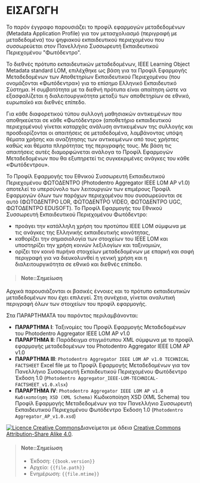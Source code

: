 # ΕΙΣΑΓΩΓΗ

Το παρόν έγγραφο παρουσιάζει το προφίλ εφαρμογών μεταδεδομένων (Metadata Application Profile) για τον μετασχολιασμό (περιγραφή με μεταδεδομένα) του ψηφιακού εκπαιδευτικού περιεχομένου που συσσωρεύεται στον Πανελλήνιο Συσσωρευτή Εκπαιδευτικού Περιεχομένου "Φωτόδεντρο".

Το διεθνές πρότυπο εκπαιδευτικών μεταδεδομένων, IEEE Learning Object Metadata standard LOM, επιλέχθηκε ως βάση για τα Προφίλ Εφαρμογής Μεταδεδομένων των Αποθετηρίων Εκπαιδευτικού Περιεχομένου (που ονομάζονται «Φωτόδεντρα») για το επίσημο Ελληνικό Εκπαιδευτικό Σύστημα.  Η συμβατότητα με τα διεθνή πρότυπα είναι απαίτηση ώστε να εξασφαλίζεται η  διαλειτουργικότητα μεταξύ των αποθετηρίων σε εθνικό, ευρωπαϊκό και διεθνές επίπεδο.

Για κάθε διαφορετικού τύπου συλλογή μαθησιακών αντικειμένων που αποθηκεύεται σε κάθε «Φωτόδεντρο» (αποθετήριο εκπαιδευτικού περιεχομένου) γίνεται καταρχάς ανάλυση αντικειμένων της συλλογής και προσδιορίζονται οι απαιτήσεις σε μεταδεδομένα, λαμβάνοντας υπόψη θέματα χρήσης και αναζήτησης των αντικειμένων από τους χρήστες καθώς και θέματα πληρότητας της περιγραφής τους. Με βάση τις απαιτήσεις αυτές διαμορφώνεται ανάλογα το Προφίλ Εφαρμογών Μεταδεδομένων που θα εξυπηρετεί τις συγκεκριμένες ανάγκες του κάθε «Φωτόδεντρου».

Το Προφίλ Εφαρμογής του Εθνικού Συσσωρευτή Εκπαιδευτικού Περιεχομένου ΦΩΤΟΔΕΝΤΡΟ (Photodentro Aggregator IEEE LOM AP v1.0) αποτελεί το υπερσύνολο των λειτουργιών των επιμέρους Προφίλ Εφαρμογών όλων των παρόχων περιεχομένου που συσσωρεύονται σε αυτό (ΦΩΤΟΔΕΝΤΡΟ LOR,  ΦΩΤΟΔΕΝΤΡΟ VIDEO, ΦΩΤΟΔΕΝΤΡΟ UGC, ΦΩΤΟΔΕΝΤΡΟ EDUSOFT). Το Προφίλ Εφαρμογής του Εθνικού Συσσωρευτή Εκπαιδευτικού Περιεχομένου Φωτόδεντρο:
* προάγει την κατάλληλη χρήση του προτύπου IEEE LOM σύμφωνα με τις ανάγκες της Ελληνικής εκπαιδευτικής κοινότητας,
* καθορίζει την σημασιολογία των στοιχείων του IEEE LOM και υποστηρίζει την χρήση κοινών λεξιλογίων και ταξινομιών,
* ορίζει τον κοινό πυρήνα στοιχείων μεταδεδομένων με επαρκή και σαφή περιγραφή για να διευκολυνθεί η γενική χρήση και η διαλειτουργικότητα σε εθνικό και διεθνές επίπεδο.

> #### Note::Σημείωση
Αρχικά  παρουσιάζονται οι βασικές έννοιες και το πρότυπο εκπαιδευτικών μεταδεδομένων που έχει επιλεγεί. Στη συνέχεια, γίνεται αναλυτική περιγραφή όλων των στοιχείων του προφίλ εφαρμογής.

Στα ΠΑΡΑΡΤΗΜΑΤΑ του παρόντος περιλαμβάνονται:

* **ΠΑΡΑΡΤΗΜΑ Ι**: Ταξινομίες του Προφίλ Εφαρμογής Μεταδεδομένων του Photodentro Aggregator IEEE LOM AP v1.0
* **ΠΑΡΑΡΤΗΜΑ ΙΙ**: Παράδειγμα στιγμιότυπου XML σύμφωνα με το προφίλ εφαρμογής μεταδεδομένων του Photodentro Aggregator IEEE LOM AP v1.0
* **ΠΑΡΑΡΤΗΜΑ ΙII**: `Photodentro Aggregator IEEE LOM AP v1.0 TECHNICAL FACTSHEET` Excel file με το Προφίλ Εφαρμογής Μεταδεδομένων για τον Πανελλήνιο Συσσωρευτή Εκπαιδευτικού Περιεχομένου Φωτόδεντρο Έκδοση 1.0 (`Photodentro Aggregator_IEEE-LOM-TECHNICAL-FACTSHEET_v1.0.xlsx`)
* **ΠΑΡΑΡΤΗΜΑ IV**:  `Photodentro Aggregator IEEE LOM AP v1.0 Κωδικοποίηση XSD (XML Schema)` Κωδικοποίηση XSD (XML Schema) του Προφίλ Εφαρμογής Μεταδεδομένων για τον Πανελλήνιο Συσσωρευτή Εκπαιδευτικού Περιεχομένου Φωτόδεντρο  Έκδοση 1.0 (`Photodentro Aggregator_AP_v1.0.xsd`)


<a rel="license" href="http://creativecommons.org/licenses/by-sa/4.0/"><img alt="Licence Creative Commons" style="border-width:0" src="https://i.creativecommons.org/l/by-sa/4.0/88x31.png" /></a>Διανείμεται με άδεια <a rel="license" href="http://creativecommons.org/licenses/by-sa/4.0/">Creative Commons Attribution-Share Alike 4.0</a>.


> #### Note::Σημείωση
> * Έκδοση: `{{book.version}}`
> * Αρχείο: `{{file.path}}`
> * Ενημέρωση: `{{file.mtime}}`
